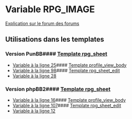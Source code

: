 # Variable RPG_IMAGE
[Explication sur le forum des forums](http://forum.forumactif.com/t294113-listing-des-variables#RPG_IMAGE)
## Utilisations dans les templates
### Version PunBB#### [Template rpg_sheet](punbb/rpg_sheet.md)
* [Variable à la ligne 25](../punbb/rpg_sheet.tpl#L25)#### [Template profile_view_body](punbb/profile_view_body.md)
* [Variable à la ligne 98](../punbb/profile_view_body.tpl#L98)#### [Template rpg_sheet_edit](punbb/rpg_sheet_edit.md)
* [Variable à la ligne 28](../punbb/rpg_sheet_edit.tpl#L28)
### Version phpBB2#### [Template rpg_sheet](subsilver/rpg_sheet.md)
* [Variable à la ligne 16](../subsilver/rpg_sheet.tpl#L16)#### [Template profile_view_body](subsilver/profile_view_body.md)
* [Variable à la ligne 107](../subsilver/profile_view_body.tpl#L107)#### [Template rpg_sheet_edit](subsilver/rpg_sheet_edit.md)
* [Variable à la ligne 12](../subsilver/rpg_sheet_edit.tpl#L12)